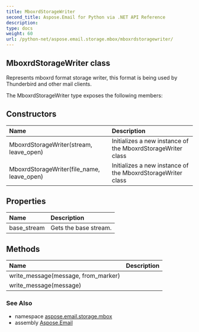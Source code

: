 ```yaml
---
title: MboxrdStorageWriter
second_title: Aspose.Email for Python via .NET API Reference
description: 
type: docs
weight: 60
url: /python-net/aspose.email.storage.mbox/mboxrdstoragewriter/
---
```


## MboxrdStorageWriter class

Represents mboxrd format storage writer, this format is being used by Thunderbird and other mail clients.

The MboxrdStorageWriter type exposes the following members:
## Constructors
| Name | Description |
| :- | :- |
|MboxrdStorageWriter(stream, leave_open)|Initializes a new instance of the MboxrdStorageWriter class|
|MboxrdStorageWriter(file_name, leave_open)|Initializes a new instance of the MboxrdStorageWriter class|
## Properties
| Name | Description |
| :- | :- |
|base_stream|Gets the base stream.|
## Methods
| Name | Description |
| :- | :- |
|write_message(message, from_marker)|  |
|write_message(message)|  |

### See Also

* namespace [aspose.email.storage.mbox](/python-net/aspose.email.storage.mbox/)
* assembly [Aspose.Email](/python-net/)

